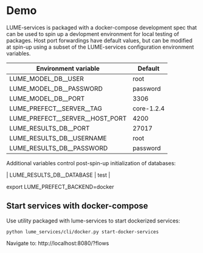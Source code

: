 # Demo

LUME-services is packaged with a docker-compose development spec that can be used to spin up a devlopment environment for local testing of packages.
Host port forwardings have default values, but can be modified at spin-up using a subset of the LUME-services configuration environment variables.

| Environment variable              | Default              |
|-----------------------------------|----------------------|
| LUME_MODEL_DB__USER               | root                 |
| LUME_MODEL_DB__PASSWORD           | password             |
| LUME_MODEL_DB__PORT               | 3306                 |
| LUME_PREFECT__SERVER__TAG         | core-1.2.4           |
| LUME_PREFECT__SERVER__HOST_PORT   | 4200                 |
| LUME_RESULTS_DB__PORT             | 27017                |
| LUME_RESULTS_DB__USERNAME         | root                 |
| LUME_RESULTS_DB__PASSWORD         | password             |


Additional variables control post-spin-up initialization of databases:

| LUME_RESULTS_DB__DATABASE | test     |


export LUME_PREFECT_BACKEND=docker



## Start services with docker-compose

Use utility packaged with lume-services to start dockerized services:

```
python lume_services/cli/docker.py start-docker-services
```




Navigate to:
http://localhost:8080/?flows

